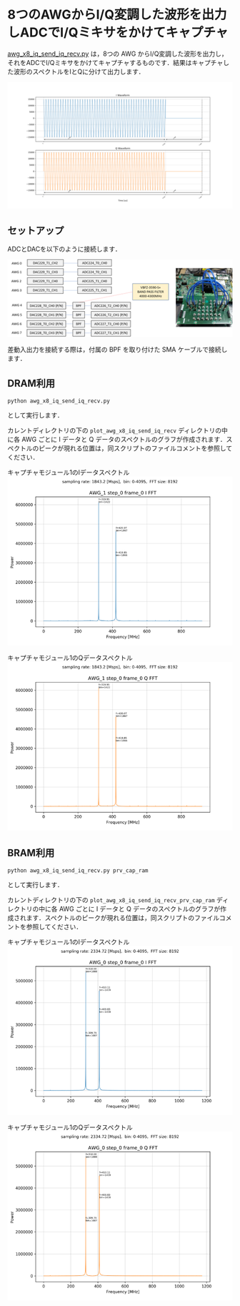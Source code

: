 # 8つのAWGからI/Q変調した波形を出力しADCでI/Qミキサをかけてキャプチャ

[awg_x8_iq_send_iq_recv.py](../awg_x8_iq_send_iq_recv.py) は，8つの AWG からI/Q変調した波形を出力し，それをADCでI/Qミキサをかけてキャプチャするものです．結果はキャプチャした波形のスペクトルをIとQに分けて出力します．

![AWG0の被変調波](images/awg-x8-iq-send-iq-recv-example.png)

## セットアップ

ADCとDACを以下のように接続します．

![セットアップ](images/awg-x8-iq-send-iq-recv-setup.png)

差動入出力を接続する際は，付属の BPF を取り付けた SMA ケーブルで接続します．

## DRAM利用

```
python awg_x8_iq_send_iq_recv.py
```

として実行します．

カレントディレクトリの下の `plot_awg_x8_iq_send_iq_recv` ディレクトリの中に各 AWG ごとに I データと Q データのスペクトルのグラフが作成されます．スペクトルのピークが現れる位置は，同スクリプトのファイルコメントを参照してください．

キャプチャモジュール1のIデータスペクトル  
![キャプチャモジュール1のIデータスペクトル](images/awg-x8-iq-send-iq-recv-spectrum-i.png)

キャプチャモジュール1のQデータスペクトル  
![キャプチャモジュール1のQデータスペクトル](images/awg-x8-iq-send-iq-recv-spectrum-q.png)

## BRAM利用

```
python awg_x8_iq_send_iq_recv.py prv_cap_ram
```

として実行します．

カレントディレクトリの下の `plot_awg_x8_iq_send_iq_recv_prv_cap_ram` ディレクトリの中に各 AWG ごとに I データと Q データのスペクトルのグラフが作成されます．スペクトルのピークが現れる位置は，同スクリプトのファイルコメントを参照してください．

キャプチャモジュール1のIデータスペクトル  
![キャプチャモジュール1のIデータスペクトル](images/awg-x8-iq-send-iq-recv-bram-spectrum-i.png)

キャプチャモジュール1のQデータスペクトル  
![キャプチャモジュール1のQデータスペクトル](images/awg-x8-iq-send-iq-recv-bram-spectrum-q.png)

